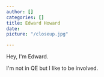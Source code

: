 ```yaml
---
author: []
categories: []
title: Edward Howard
date: 
picture: "/closeup.jpg"

---
```

Hey, I'm Edward.

I'm not in QE but I like to be involved.